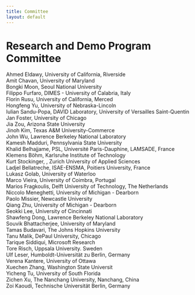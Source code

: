 ```yaml
---
title: Committee
layout: default
---
```


# Research and Demo Program Committee
Ahmed Eldawy, University of California, Riverside <br>
Amit Chavan,  University of Maryland<br>
Bongki Moon, Seoul National University <br>
Filippo Furfaro, DIMES - University of Calabria, Italy<br>
Florin Rusu, University of California, Merced <br>
Hongfeng Yu, University of Nebraska-Lincoln<br>
Iulian Sandu-Popa, DAVID Laboratory, University of Versailles Saint-Quentin<br>
Jan Foster,  University of Chicago<br>
Jia Zou, Arizona State University<br>
Jinoh Kim, Texas A&M University-Commerce<br>
John Wu, Lawrence Berkeley National Laboratory<br>
Kamesh Madduri, Pennsylvania State University<br>
Khalid Belhajjame,  PSL, Université Paris-Dauphine, LAMSADE, France<br>
Klemens Böhm, Karlsruhe Institute of Technology<br>
Kurt Stockinger, , Zurich University of Applied Sciences<br>
Ladjel Bellatreche, ISAE-ENSMA, Poitiers University, France<br>
Lukasz Golab, University of Waterloo<br>
Marco Vieira, University of Coimbra, Portugal<br>
Marios Fragkoulis, Delft University of Technology, The Netherlands <br>
Niccolo Meneghetti, University of Michigan - Dearborn <br>
Paolo Missier, Newcastle University<br>
Qiang Zhu, University of Michigan - Dearborn <br>
Seokki Lee, University of Cincinnati<br>
Shawfeng Dong, Lawrence Berkeley National Laboratory<br>
Souvik Bhattacherjee, University of Maryland<br>
Tamas Budavari, The Johns Hopkins University <br>
Tanu Malik, DePaul University, Chicago<br>
Tarique Siddiqui, Microsoft Research<br>
Tore Risch, Uppsala University. Sweden<br>
Ulf Leser, Humboldt-Universität zu Berlin, Germany<br>
Verena Kantere, University of Ottawa<br>
Xuechen Zhang, Washington State Universit<br>
Yicheng Tu, University of South Florida<br>
Zichen Xu, The Nanchang University, Nanchang, China<br>
Zoi Kaoudi, Technische Universität Berlin, Germany<br>